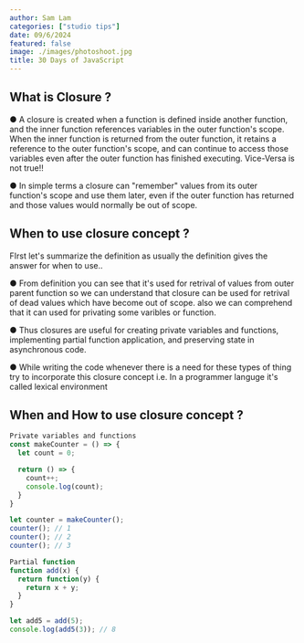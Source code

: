 ```yaml
---
author: Sam Lam
categories: ["studio tips"]
date: 09/6/2024
featured: false
image: ./images/photoshoot.jpg
title: 30 Days of JavaScript
---
```


## What is Closure ?

● A closure is created when a function is defined inside another function, and the inner function references variables in the outer function's scope. When the inner function is returned from the outer function, it retains a reference to the outer function's scope, and can continue to access those variables even after the outer function has finished executing. Vice-Versa is not true!!

● In simple terms a closure can "remember" values from its outer function's scope and use them later, even if the outer function has returned and those values would normally be out of scope.

## When to use closure concept ?

FIrst let's summarize the definition as usually the definition gives the answer for when to use..

● From definition you can see that it's used for retrival of values from outer parent function so we can understand that closure can be used for retrival of dead values which have become out of scope. also we can comprehend that it can used for privating some varibles or function.

● Thus closures are useful for creating private variables and functions, implementing partial function application, and preserving state in asynchronous code.

● While writing the code whenever there is a need for these types of thing try to incorporate this closure concept i.e. In a programmer languge it's called lexical environment

## When and How to use closure concept ?
```js
Private variables and functions
const makeCounter = () => {
  let count = 0;

  return () => {
    count++;
    console.log(count);
  }
}

let counter = makeCounter();
counter(); // 1
counter(); // 2
counter(); // 3
```

```js
Partial function
function add(x) {
  return function(y) {
    return x + y;
  }
}

let add5 = add(5);
console.log(add5(3)); // 8
```

